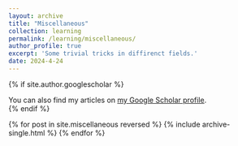 ```yaml
---
layout: archive
title: "Miscellaneous"
collection: learning
permalink: /learning/miscellaneous/
author_profile: true
excerpt: 'Some trivial tricks in diffirenct fields.'
date: 2024-4-24
---
```



{% if site.author.googlescholar %}
  <div class="wordwrap">You can also find my articles on <a href="{{site.author.googlescholar}}">my Google Scholar profile</a>.</div>
{% endif %}


{% for post in site.miscellaneous reversed %}
  {% include archive-single.html %}
{% endfor %}